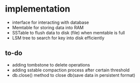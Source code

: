 # implementation

- interface for interacting with database
- Memtable for storing data into RAM
- SSTable to flush data to disk (file) when memtable is full
- LSM tree to search for key into disk efficiently 

## to-do

- adding tombstone to delete operations
- adding sstable compaction process after certain threshold
- db.close() method to close db(save data in persistent format)
